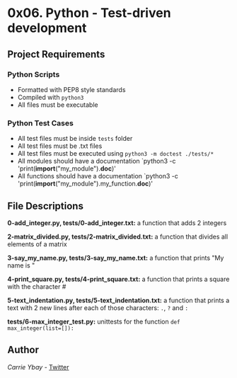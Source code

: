 # 0x06. Python - Test-driven development
## Project Requirements
### Python Scripts
- Formatted with PEP8 style standards
- Compiled with `python3`
- All files must be executable
### Python Test Cases
- All test files must be inside `tests` folder
- All test files must be .txt files
- All test files must be executed using `python3 -m doctest ./tests/*`
- All modules should have a documentation `python3 -c 'print(__import__("my_module").__doc__)'
- All functions should have a documentation `python3 -c 'print(__import__("my_module").my_function.__doc__)'

## File Descriptions
**0-add_integer.py, tests/0-add_integer.txt:** a function that adds 2 integers

**2-matrix_divided.py, tests/2-matrix_divided.txt:** a function that divides all elements of a matrix

**3-say_my_name.py, tests/3-say_my_name.txt:** a function that prints "My name is "

**4-print_square.py, tests/4-print_square.txt:** a function that prints a square with the character #

**5-text_indentation.py, tests/5-text_indentation.txt:** a function that prints a text with 2 new lines after each of those characters: `.`, `?` and `:`

**tests/6-max_integer_test.py:** unittests for the function `def max_integer(list=[]):`

## Author
*Carrie Ybay* - [Twitter](http://twitter.com/hicarrie_)